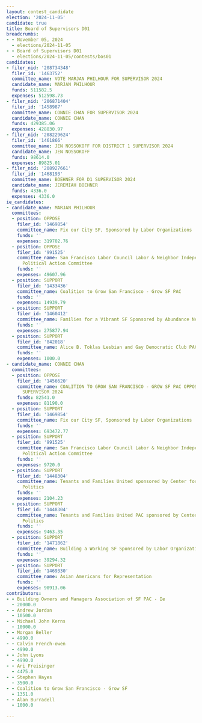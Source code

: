 ```yaml
---
layout: contest_candidate
election: '2024-11-05'
candidate: true
title: Board of Supervisors D01
breadcrumbs:
- - November 05, 2024
  - elections/2024-11-05
- - Board of Supervisors D01
  - elections/2024-11-05/contests/bos01
candidates:
- filer_nid: '208734348'
  filer_id: '1463752'
  committee_name: VOTE MARJAN PHILHOUR FOR SUPERVISOR 2024
  candidate_name: MARJAN PHILHOUR
  funds: 511582.5
  expenses: 512598.73
- filer_nid: '206871404'
  filer_id: '1458987'
  committee_name: CONNIE CHAN FOR SUPERVISOR 2024
  candidate_name: CONNIE CHAN
  funds: 429385.06
  expenses: 428830.97
- filer_nid: '208229624'
  filer_id: '1461866'
  committee_name: JEN NOSSOKOFF FOR DISTRICT 1 SUPERVISOR 2024
  candidate_name: JEN NOSSOKOFF
  funds: 98614.0
  expenses: 89825.01
- filer_nid: '208927661'
  filer_id: '1468193'
  committee_name: BOEHNER FOR D1 SUPERVISOR 2024
  candidate_name: JEREMIAH BOEHNER
  funds: 4336.0
  expenses: 4336.0
ie_candidates:
- candidate_name: MARJAN PHILHOUR
  committees:
  - position: OPPOSE
    filer_id: '1469854'
    committee_name: Fix our City SF, Sponsored by Labor Organizations
    funds: ''
    expenses: 319702.76
  - position: OPPOSE
    filer_id: '991525'
    committee_name: San Francisco Labor Council Labor & Neighbor Independent Expenditure
      Political Action Committee
    funds: ''
    expenses: 49607.96
  - position: SUPPORT
    filer_id: '1433436'
    committee_name: Coalition to Grow San Francisco - Grow SF PAC
    funds: ''
    expenses: 14939.79
  - position: SUPPORT
    filer_id: '1460412'
    committee_name: Families for a Vibrant SF Sponsored by Abundance Network
    funds: ''
    expenses: 275877.94
  - position: SUPPORT
    filer_id: '842018'
    committee_name: Alice B. Toklas Lesbian and Gay Democratic Club PAC
    funds: ''
    expenses: 1000.0
- candidate_name: CONNIE CHAN
  committees:
  - position: OPPOSE
    filer_id: '1456620'
    committee_name: COALITION TO GROW SAN FRANCISCO - GROW SF PAC OPPOSING CHAN FOR
      SUPERVISOR 2024
    funds: 82541.0
    expenses: 81190.0
  - position: SUPPORT
    filer_id: '1469854'
    committee_name: Fix our City SF, Sponsored by Labor Organizations
    funds: ''
    expenses: 693472.77
  - position: SUPPORT
    filer_id: '991525'
    committee_name: San Francisco Labor Council Labor & Neighbor Independent Expenditure
      Political Action Committee
    funds: ''
    expenses: 9720.0
  - position: SUPPORT
    filer_id: '1448304'
    committee_name: Tenants and Families United sponsored by Center for Empowered
      Politics
    funds: ''
    expenses: 2104.23
  - position: SUPPORT
    filer_id: '1448304'
    committee_name: Tenants and Families United PAC sponsored by Center for Empowered
      Politics
    funds: ''
    expenses: 9463.35
  - position: SUPPORT
    filer_id: '1471862'
    committee_name: Building a Working SF Sponsored by Labor Organizations
    funds: ''
    expenses: 39294.32
  - position: SUPPORT
    filer_id: '1469330'
    committee_name: Asian Americans for Representation
    funds: ''
    expenses: 90913.06
contributors:
- - Building Owners and Managers Association of SF PAC - Ie
  - 20000.0
- - Andrew Jordan
  - 10500.0
- - Michael John Kerns
  - 10000.0
- - Morgan Beller
  - 4990.0
- - Calvin French-owen
  - 4990.0
- - John Lyons
  - 4990.0
- - Ari Freisinger
  - 4475.0
- - Stephen Hayes
  - 3500.0
- - Coalition to Grow San Francisco - Grow SF
  - 1351.0
- - Alan Burradell
  - 1000.0

---
```


